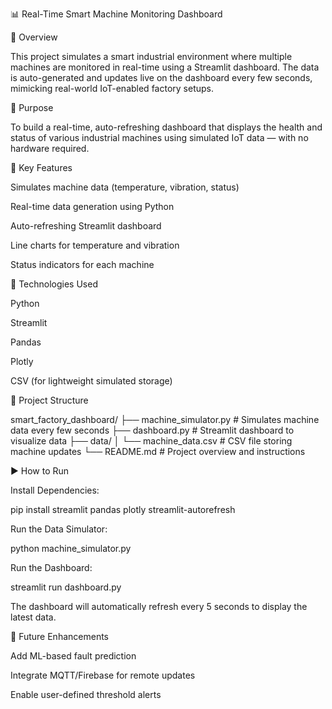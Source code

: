 📊 Real-Time Smart Machine Monitoring Dashboard

🚀 Overview

This project simulates a smart industrial environment where multiple machines are monitored in real-time using a Streamlit dashboard. The data is auto-generated and updates live on the dashboard every few seconds, mimicking real-world IoT-enabled factory setups.

🎯 Purpose

To build a real-time, auto-refreshing dashboard that displays the health and status of various industrial machines using simulated IoT data — with no hardware required.

🧠 Key Features

Simulates machine data (temperature, vibration, status)

Real-time data generation using Python

Auto-refreshing Streamlit dashboard

Line charts for temperature and vibration

Status indicators for each machine

🧰 Technologies Used

Python

Streamlit

Pandas

Plotly

CSV (for lightweight simulated storage)

📁 Project Structure

smart_factory_dashboard/
├── machine_simulator.py      # Simulates machine data every few seconds
├── dashboard.py              # Streamlit dashboard to visualize data
├── data/
│   └── machine_data.csv      # CSV file storing machine updates
└── README.md                 # Project overview and instructions

▶️ How to Run

Install Dependencies:

pip install streamlit pandas plotly streamlit-autorefresh

Run the Data Simulator:

python machine_simulator.py

Run the Dashboard:

streamlit run dashboard.py

The dashboard will automatically refresh every 5 seconds to display the latest data.

🌟 Future Enhancements

Add ML-based fault prediction

Integrate MQTT/Firebase for remote updates

Enable user-defined threshold alerts

